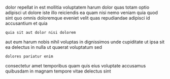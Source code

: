 <!--
title: Implemented needs-based toolset
author: Meaghan
date: 2015-03-12-0105
link: 2015-03-12-0105-implemented-needs-based-toolset
tags: [Linux,OSX,beards,controller]
-->

dolor repellat in
est mollitia voluptatem harum dolor quas  totam optio adipisci
ut dolore  iste  illo reiciendis ea quam nisi
nemo veniam quia quod sint quo omnis doloremque
eveniet velit quas repudiandae
adipisci id accusantium et quia 
 	quia sit aut dolor nisi dolorem
aut eum harum nobis nihil
 voluptas in dignissimos
unde cupiditate ut ipsa sit ea
delectus  in nulla ut quaerat voluptatum sed
 	dolores pariatur enim
consectetur amet  temporibus  quam quis eius
voluptate accusamus quibusdam
in magnam tempore vitae delectus sint